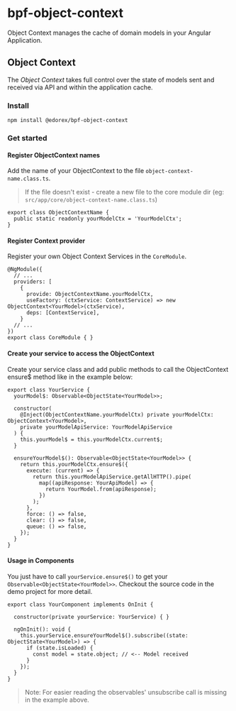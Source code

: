 # bpf-object-context
Object Context manages the cache of domain models in your Angular Application.

## Object Context
The *Object Context* takes full control over the state of models sent and received via API and within the application cache.

### Install
```
npm install @edorex/bpf-object-context
```

### Get started
#### Register ObjectContext names
Add the name of your ObjectContext to the file `object-context-name.class.ts`. 
> If the file doesn't exist - create a new file to the core module dir (eg: `src/app/core/object-context-name.class.ts`)
```
export class ObjectContextName {
  public static readonly yourModelCtx = 'YourModelCtx';
}
```

#### Register Context provider
Register your own Object Context Services in the `CoreModule`.
```
@NgModule({
  // ...
  providers: [
    {
      provide: ObjectContextName.yourModelCtx,
      useFactory: (ctxService: ContextService) => new ObjectContext<YourModel>(ctxService),
      deps: [ContextService],
    }
  // ...
})
export class CoreModule { }
```

#### Create your service to access the ObjectContext
Create your service class and add public methods to call the ObjectContext ensure$ method like in the example below:
```
export class YourService {
  yourModel$: Observable<ObjectState<YourModel>>;

  constructor(
    @Inject(ObjectContextName.yourModelCtx) private yourModelCtx: ObjectContext<YourModel>,
    private yourModelApiService: YourModelApiService
  ) {
    this.yourModel$ = this.yourModelCtx.current$;
  }

  ensureYourModel$(): Observable<ObjectState<YourModel>> {
    return this.yourModelCtx.ensure$({
      execute: (current) => {
        return this.yourModelApiService.getAllHTTP().pipe(
          map((apiResponse: YourApiModel) => {
            return YourModel.from(apiResponse);
          })
        );
      },
      force: () => false,
      clear: () => false,
      queue: () => false,
    });
  }
}
```

#### Usage in Components
You just have to call `yourService.ensure$()` to get your `Observable<ObjectState<YourModel>>`. 
Checkout the source code in the demo project for more detail.

```
export class YourComponent implements OnInit {

  constructor(private yourService: YourService) { }

  ngOnInit(): void {
    this.yourService.ensureYourModel$().subscribe((state: ObjectState<YourModel>) => {
      if (state.isLoaded) {
        const model = state.object; // <-- Model received
      }
    });
  }
}
```
> Note: For easier reading the observables' unsubscribe call is missing in the example above. 
